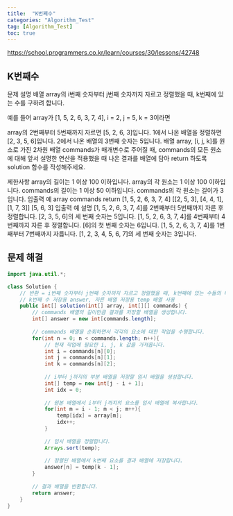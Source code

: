 ```yaml
---
title:  "K번째수"
categories: "Algorithm_Test"
tag: [Algorithm_Test]
toc: true
---
```


https://school.programmers.co.kr/learn/courses/30/lessons/42748

## K번째수

문제 설명
배열 array의 i번째 숫자부터 j번째 숫자까지 자르고 정렬했을 때, k번째에 있는 수를 구하려 합니다.

예를 들어 array가 [1, 5, 2, 6, 3, 7, 4], i = 2, j = 5, k = 3이라면

array의 2번째부터 5번째까지 자르면 [5, 2, 6, 3]입니다.
1에서 나온 배열을 정렬하면 [2, 3, 5, 6]입니다.
2에서 나온 배열의 3번째 숫자는 5입니다.
배열 array, [i, j, k]를 원소로 가진 2차원 배열 commands가 매개변수로 주어질 때, commands의 모든 원소에 대해 앞서 설명한 연산을 적용했을 때 나온 결과를 배열에 담아 return 하도록 solution 함수를 작성해주세요.

제한사항
array의 길이는 1 이상 100 이하입니다.
array의 각 원소는 1 이상 100 이하입니다.
commands의 길이는 1 이상 50 이하입니다.
commands의 각 원소는 길이가 3입니다.
입출력 예
array	commands	return
[1, 5, 2, 6, 3, 7, 4]	[[2, 5, 3], [4, 4, 1], [1, 7, 3]]	[5, 6, 3]
입출력 예 설명
[1, 5, 2, 6, 3, 7, 4]를 2번째부터 5번째까지 자른 후 정렬합니다. [2, 3, 5, 6]의 세 번째 숫자는 5입니다.
[1, 5, 2, 6, 3, 7, 4]를 4번째부터 4번째까지 자른 후 정렬합니다. [6]의 첫 번째 숫자는 6입니다.
[1, 5, 2, 6, 3, 7, 4]를 1번째부터 7번째까지 자릅니다. [1, 2, 3, 4, 5, 6, 7]의 세 번째 숫자는 3입니다.

## 문제 해결
```java
import java.util.*;

class Solution {
    // 반환 = i번째 숫자부터 j번째 숫자까지 자르고 정렬했을 때, k번째에 있는 수들의 배열
    // k번째 수 저장용 answer, 자른 배열 저장용 temp 배열 사용
    public int[] solution(int[] array, int[][] commands) {
        // commands 배열의 길이만큼 결과를 저장할 배열을 생성합니다.
        int[] answer = new int[commands.length];
        
        // commands 배열을 순회하면서 각각의 요소에 대한 작업을 수행합니다.
        for(int n = 0; n < commands.length; n++){
            // 현재 작업에 필요한 i, j, k 값을 가져옵니다.
            int i = commands[n][0];
            int j = commands[n][1];
            int k = commands[n][2];
            
            // i부터 j까지의 부분 배열을 저장할 임시 배열을 생성합니다.
            int[] temp = new int[j - i + 1];
            int idx = 0;
            
            // 원본 배열에서 i부터 j까지의 요소를 임시 배열에 복사합니다.
            for(int m = i - 1; m < j; m++){
                temp[idx] = array[m];
                idx++;
            }
            
            // 임시 배열을 정렬합니다.
            Arrays.sort(temp);
            
            // 정렬된 배열에서 k번째 요소를 결과 배열에 저장합니다.
            answer[n] = temp[k - 1];
        }
        
        // 결과 배열을 반환합니다.
        return answer;
    }
}
```
